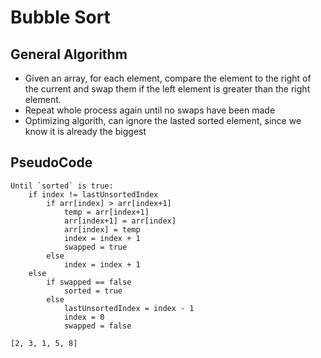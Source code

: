 # Bubble Sort
## General Algorithm
* Given an array, for each element, compare the element to the right of the current and swap them if the left element is greater than the right element. 
* Repeat whole process again until no swaps have been made
* Optimizing algorith, can ignore the lasted sorted element, since we know it is already the biggest

## PseudoCode
```psuedo
Until `sorted` is true:
    if index != lastUnsortedIndex
        if arr[index] > arr[index+1]
            temp = arr[index+1]
            arr[index+1] = arr[index]
            arr[index] = temp
            index = index + 1
            swapped = true
        else
            index = index + 1
    else
        if swapped == false
            sorted = true
        else
            lastUnsortedIndex = index - 1
            index = 0
            swapped = false
```

`[2, 3, 1, 5, 8]`